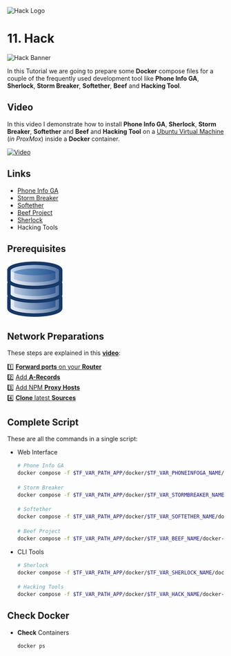 ![Hack Logo](_assets/images/hack.png)
# 11. Hack

![Hack Banner](_assets/images/hack_banner.png)

In this Tutorial we are going to prepare some **Docker** compose files for a couple of the frequently used development tool like **Phone Info GA**, **Sherlock**, **Storm Breaker**, **Softether**, **Beef** and **Hacking Tool**.

## Video

In this video I demonstrate how to install **Phone Info GA**, **Sherlock**, **Storm Breaker**, **Softether** and **Beef** and **Hacking Tool** on a [Ubuntu Virtual Machine](../01_setting_up_a_cheap_home_lab_with_proxmox/018_ubuntu/README.md) (*in ProxMox*) inside a **Docker** container.

[![Video](_assets/images/development_video.png)](https://youtu.be/XXXXXXXXXXXXX)

## Links

- [Phone Info GA](https://sundowndev.github.io/phoneinfoga)
- [Storm Breaker](https://github.com/ultrasecurity/Storm-Breaker)
- [Softether](https://softether.org)
- [Beef Project](https://beefproject.com/)
- [Sherlock](https://sherlock-project.github.io)
- Hacking Tools

## Prerequisites

[![05. Databases](../05_databases/_assets/images/database.png)](../05_databases/README.md)

## Network Preparations

These steps are explained in this **[video](https://youtu.be/8UoNDwNV4R8)**:

1️⃣ [**Forward ports** on your **Router**](../05_databases/README.md#forward-ports-router) \
2️⃣ [Add **A-Records**](../05_databases/README.md#add-a-record) \
3️⃣ [Add NPM **Proxy Hosts**](../05_databases/README.md#npm-proxy-host) \
4️⃣ [**Clone** latest **Sources**](../05_databases/README.md#latest-sources)

## Complete Script

These are all the commands in a single script:

- Web Interface
  ```bash
  # Phone Info GA
  docker compose -f $TF_VAR_PATH_APP/docker/$TF_VAR_PHONEINFOGA_NAME/docker-compose.yaml up -d

  # Storm Breaker
  docker compose -f $TF_VAR_PATH_APP/docker/$TF_VAR_STORMBREAKER_NAME/docker-compose.yaml up -d

  # Softether
  docker compose -f $TF_VAR_PATH_APP/docker/$TF_VAR_SOFTETHER_NAME/docker-compose.yaml up -d

  # Beef Project
  docker compose -f $TF_VAR_PATH_APP/docker/$TF_VAR_BEEF_NAME/docker-compose.yaml up -d
  ```

- CLI Tools
  ```bash
  # Sherlock
  docker compose -f $TF_VAR_PATH_APP/docker/$TF_VAR_SHERLOCK_NAME/docker-compose.yaml up -d

  # Hacking Tools
  docker compose -f $TF_VAR_PATH_APP/docker/$TF_VAR_HACK_NAME/docker-compose.yaml up -d
  ```

## Check Docker

- **Check** Containers
  ```bash
  docker ps
  ```
